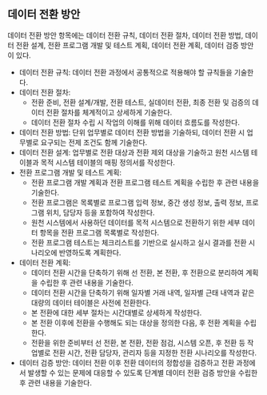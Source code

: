 ## 데이터 전환 방안

데이터 전환 방안 항목에는 데이터 전환 규칙, 데이터 전환 절차, 데이터 전환 방법, 데이터 전환 설계, 전환 프로그램 개발 및 테스트 계획, 데이터 전환 계획, 데이터 검증 방안이 있다.

- 데이터 전환 규칙: 데이터 전환 과정에서 공통적으로 적용해야 할 규칙들을 기술한다.
- 데이터 전환 절차:
  - 전환 준비, 전환 설계/개발, 전환 테스트, 실데이터 전환, 최종 전환 및 검증의 데이터 전환 절차를 체계적이고 상세하게 기술한다.
  - 데이터 전환 절차 수립 시 작업의 이해를 위해 데이터 흐름도를 작성한다.
- 데이터 전환 방법: 단위 업무별로 데이터 전환 방법을 기술하되, 데이터 전환 시 업무별로 요구되는 전제 조건도 함께 기술한다.
- 데이터 전환 설계: 업무별로 전환 대상과 전환 제외 대상을 기술하고 원천 시스템 테이블과 목적 시스템 테이블의 매핑 정의서를 작성한다.
- 전환 프로그램 개발 및 테스트 계획:
  - 전환 프로그램 개발 계획과 전환 프로그램 테스트 계획을 수립한 후 관련 내용을 기술한다.
  - 전환 프로그램은 목록별로 프로그램 입력 정보, 중간 생성 정보, 출력 정보, 프로그램 위치, 담당자 등을 포함하여 작성한다.
  - 원천 시스템에서 사용하던 데이터를 목적 시스템으로 전환하기 위한 세부 데이터 항목을 전환 프로그램 목록별로 작성한다.
  - 전환 프로그램 테스트는 체크리스트를 기반으로 실시하고 실시 결과를 전환 시나리오에 반영하도록 계획한다.
- 데이터 전환 계획:
  - 데이터 전환 시간을 단축하기 위해 선 전환, 본 전환, 후 전환으로 분리하여 계획을 수립한 후 관련 내용을 기술한다.
  - 데이터 전환 시간을 단축하기 위해 일자별 거래 내역, 일자별 근태 내역과 같은 대량의 데이터 테이블은 사전에 전환한다.
  - 본 전환에 대한 세부 절차는 시간대별로 상세하게 작성한다.
  - 본 전환 이후에 전환을 수행해도 되는 대상을 정의한 다음, 후 전환 계획을 수립한다.
  - 전환을 위한 준비부터 선 전환, 본 전환, 전환 점검, 시스템 오픈, 후 전환 등 작업별로 전환 시간, 전환 담당자, 관리자 등을 지정한 전환 시나리오를 작성한다.
- 데이터 검증 방안: 데이터 전환 이후 전환 데이터의 정합성을 검증하고 전환 과정에서 발생할 수 있는 문제에 대응할 수 있도록 단계별 데이터 전환 검증 방안을 수립한 후 관련 내용을 기술한다.
